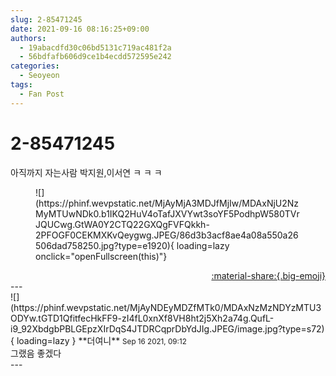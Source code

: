 ```yaml
---
slug: 2-85471245
date: 2021-09-16 08:16:25+09:00
authors:
  - 19abacdfd30c06bd5131c719ac481f2a
  - 56bdfafb606d9ce1b4ecdd572595e242
categories:
  - Seoyeon
tags:
  - Fan Post
---
```


# 2-85471245

<div class="post-container" markdown="1">
<div class="content-container md-sidebar__scrollwrap" markdown="1">

아직까지 자는사람 박지원,이서연 ㅋ ㅋ ㅋ
<figure markdown="1">
![](https://phinf.wevpstatic.net/MjAyMjA3MDJfMjIw/MDAxNjU2NzMyMTUwNDk0.b1IKQ2HuV4oTafJXVYwt3soYF5PodhpW580TVrJQUCwg.GtWA0Y2CTQ22GXQgFVFQkkh-2PFOGF0CEKMXKvQeygwg.JPEG/86d3b3acf8ae4a08a550a26506dad758250.jpg?type=e1920){ loading=lazy onclick="openFullscreen(this)"}
</figure>


</div>
</div>

<div style="text-align: right;" markdown="1">
<a href="https://weverse.io/fromis9/fanpost/2-85471245" style="text-align: right;">:material-share:{.big-emoji}</a>
</div>
---

<div class="comments-container md-sidebar__scrollwrap" markdown="1">
<div class="comment" markdown="1">
<div class='id-container' markdown="1">
![](https://phinf.wevpstatic.net/MjAyNDEyMDZfMTk0/MDAxNzMzNDYzMTU3ODYw.tGTD1QfitfecHkFF9-zI4fL0xnXf8VH8ht2j5Xh2a74g.QufL-i9_92XbdgbPBLGEpzXIrDqS4JTDRCqprDbYdJIg.JPEG/image.jpg?type=s72){ loading=lazy }
**<span class="artist">더여니</span>** <small>Sep 16 2021, 09:12</small><br>
</div>
<div class='comment-body' markdown="1">
그랬음 좋겠다
</div>
</div>
</div>
---
